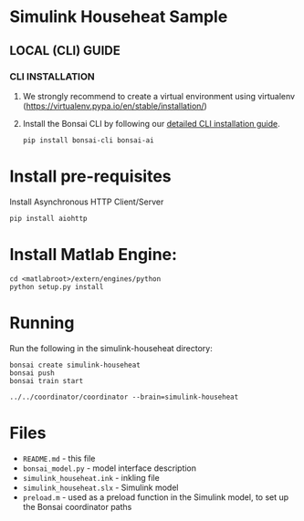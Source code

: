 # Simulink Househeat Sample

## LOCAL (CLI) GUIDE

### CLI INSTALLATION
1. We strongly recommend to create a virtual environment using virtualenv (https://virtualenv.pypa.io/en/stable/installation/)
2. Install the Bonsai CLI by following our [detailed CLI installation guide](http://docs.bons.ai/guides/cli-guide.html).

    ```
    pip install bonsai-cli bonsai-ai
    ```

# Install pre-requisites

Install Asynchronous HTTP Client/Server
    
    pip install aiohttp
    
# Install Matlab Engine: 

    
    cd <matlabroot>/extern/engines/python
    python setup.py install
    

# Running

Run the following in the simulink-househeat directory:

    bonsai create simulink-househeat
    bonsai push
    bonsai train start

    ../../coordinator/coordinator --brain=simulink-househeat

# Files

* `README.md` - this file
* `bonsai_model.py` - model interface description
* `simulink_househeat.ink` - inkling file
* `simulink_househeat.slx` - Simulink model
* `preload.m` - used as a preload function in the Simulink model, to set up the Bonsai coordinator paths
